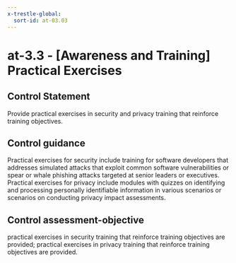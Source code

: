 ```yaml
---
x-trestle-global:
  sort-id: at-03.03
---
```


# at-3.3 - \[Awareness and Training\] Practical Exercises

## Control Statement

Provide practical exercises in security and privacy training that reinforce training objectives.

## Control guidance

Practical exercises for security include training for software developers that addresses simulated attacks that exploit common software vulnerabilities or spear or whale phishing attacks targeted at senior leaders or executives. Practical exercises for privacy include modules with quizzes on identifying and processing personally identifiable information in various scenarios or scenarios on conducting privacy impact assessments.

## Control assessment-objective

practical exercises in security training that reinforce training objectives are provided;
practical exercises in privacy training that reinforce training objectives are provided.
